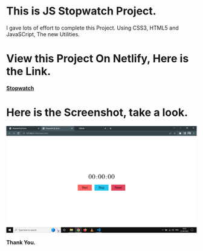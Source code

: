 # This is JS Stopwatch Project.

I gave lots of effort to complete this Project. Using CSS3, HTML5 and JavaSCript, The new Utilities.

# View this Project On Netlify, Here is the Link.

**[Stopwatch](https://kstopwatch.netlify.app/)**

# Here is the Screenshot, take a look.

![Project-docs](overview.png)

**Thank You.**
